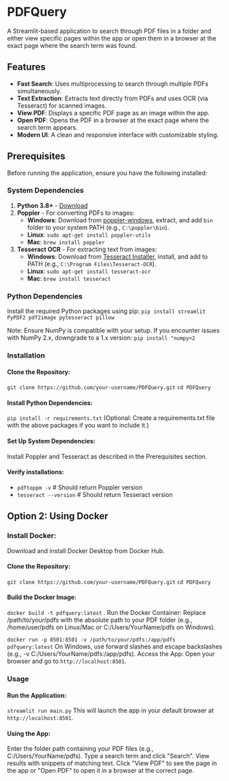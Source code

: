 # PDFQuery



A Streamlit-based application to search through PDF files in a folder and either view specific pages within the app or open them in a browser at the exact page where the search term was found.

## Features
- **Fast Search**: Uses multiprocessing to search through multiple PDFs simultaneously.
- **Text Extraction**: Extracts text directly from PDFs and uses OCR (via Tesseract) for scanned images.
- **View PDF**: Displays a specific PDF page as an image within the app.
- **Open PDF**: Opens the PDF in a browser at the exact page where the search term appears.
- **Modern UI**: A clean and responsive interface with customizable styling.

## Prerequisites
Before running the application, ensure you have the following installed:

### System Dependencies
1. **Python 3.8+** - [Download](https://www.python.org/downloads/)
2. **Poppler** - For converting PDFs to images:
   - **Windows**: Download from [poppler-windows](https://github.com/oschwartz10612/poppler-windows/releases), extract, and add `bin` folder to your system PATH (e.g., `C:\poppler\bin`).
   - **Linux**: `sudo apt-get install poppler-utils`
   - **Mac**: `brew install poppler`
3. **Tesseract OCR** - For extracting text from images:
   - **Windows**: Download from [Tesseract Installer](https://github.com/UB-Mannheim/tesseract/wiki), install, and add to PATH (e.g., `C:\Program Files\Tesseract-OCR`).
   - **Linux**: `sudo apt-get install tesseract-ocr`
   - **Mac**: `brew install tesseract`

### Python Dependencies
Install the required Python packages using pip:
`pip install streamlit PyPDF2 pdf2image pytesseract pillow`


Note: Ensure NumPy is compatible with your setup. If you encounter issues with NumPy 2.x, downgrade to a 1.x version:
`pip install "numpy<2`
### Installation
#### Clone the Repository:
`git clone https://github.com/your-username/PDFQuery.git`
`cd PDFQuery`

#### Install Python Dependencies:

`pip install -r requirements.txt`
(Optional: Create a requirements.txt file with the above packages if you want to include it.)
#### Set Up System Dependencies:
Install Poppler and Tesseract as described in the Prerequisites section.

#### Verify installations:
- `pdftoppm -v`  # Should return Poppler version
- `tesseract --version`  # Should return Tesseract version

## Option 2: Using Docker
### Install Docker:

Download and install Docker Desktop from Docker Hub.
#### Clone the Repository:

`git clone https://github.com/your-username/PDFQuery.git`
`cd PDFQuery`
#### Build the Docker Image:

`docker build -t pdfquery:latest` .
Run the Docker Container:
Replace /path/to/your/pdfs with the absolute path to your PDF folder (e.g., /home/user/pdfs on Linux/Mac or C:/Users/YourName/pdfs on Windows).

`docker run -p 8501:8501 -v /path/to/your/pdfs:/app/pdfs pdfquery:latest`
On Windows, use forward slashes and escape backslashes (e.g., -v C:/Users/YourName/pdfs:/app/pdfs).
Access the App:
Open your browser and go to `http://localhost:8501`.


### Usage
#### Run the Application:

`streamlit run main.py`
This will launch the app in your default browser at `http://localhost:8501`.
#### Using the App:

Enter the folder path containing your PDF files (e.g., C:/Users/YourName/pdfs).
Type a search term and click "Search".
View results with snippets of matching text.
Click "View PDF" to see the page in the app or "Open PDF" to open it in a browser at the correct page.
